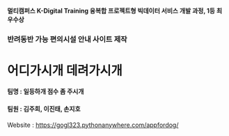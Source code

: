 #### 멀티캠퍼스 K-Digital Training 융복합 프로젝트형 빅데이터 서비스 개발 과정, 1등 최우수상
### 반려동반 가능 편의시설 안내 사이트 제작
# 어디가시개 데려가시개
#### 팀명 : 일등하개 점수 좀 주시개
#### 팀원 : 김주희, 이진태, 손지호

Website : https://gogl323.pythonanywhere.com/appfordog/

